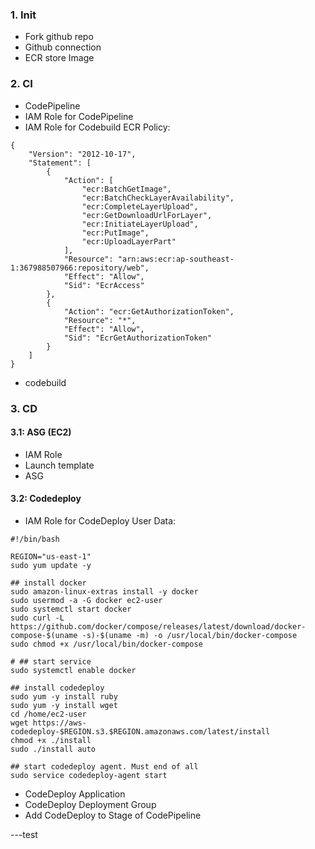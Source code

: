 ### 1. Init
- Fork github repo
- Github connection
- ECR store Image
### 2. CI 
- CodePipeline
- IAM Role for CodePipeline
- IAM Role for Codebuild
ECR Policy:


```
{
    "Version": "2012-10-17",
    "Statement": [
        {
            "Action": [
                "ecr:BatchGetImage",
                "ecr:BatchCheckLayerAvailability",
                "ecr:CompleteLayerUpload",
                "ecr:GetDownloadUrlForLayer",
                "ecr:InitiateLayerUpload",
                "ecr:PutImage",
                "ecr:UploadLayerPart"
            ],
            "Resource": "arn:aws:ecr:ap-southeast-1:367988507966:repository/web",
            "Effect": "Allow",
            "Sid": "EcrAccess"
        },
        {
            "Action": "ecr:GetAuthorizationToken",
            "Resource": "*",
            "Effect": "Allow",
            "Sid": "EcrGetAuthorizationToken"
        }
    ]
}
```
- codebuild
### 3. CD
#### 3.1: ASG (EC2)
- IAM Role
- Launch template
- ASG

#### 3.2: Codedeploy
- IAM Role for CodeDeploy
User Data:
```
#!/bin/bash

REGION="us-east-1"
sudo yum update -y

## install docker
sudo amazon-linux-extras install -y docker
sudo usermod -a -G docker ec2-user
sudo systemctl start docker
sudo curl -L https://github.com/docker/compose/releases/latest/download/docker-compose-$(uname -s)-$(uname -m) -o /usr/local/bin/docker-compose
sudo chmod +x /usr/local/bin/docker-compose

# ## start service
sudo systemctl enable docker

## install codedeploy
sudo yum -y install ruby
sudo yum -y install wget
cd /home/ec2-user
wget https://aws-codedeploy-$REGION.s3.$REGION.amazonaws.com/latest/install
chmod +x ./install
sudo ./install auto

## start codedeploy agent. Must end of all
sudo service codedeploy-agent start

```
- CodeDeploy Application
- CodeDeploy Deployment Group 
- Add CodeDeploy to Stage of CodePipeline


---test
 

